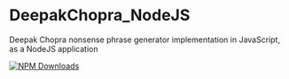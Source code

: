 DeepakChopra_NodeJS
===================

Deepak Chopra nonsense phrase generator implementation in JavaScript, as a NodeJS application

[![NPM Downloads](http://img.shields.io/npm/dm/choprify.svg)](https://npmjs.org/package/choprify)
